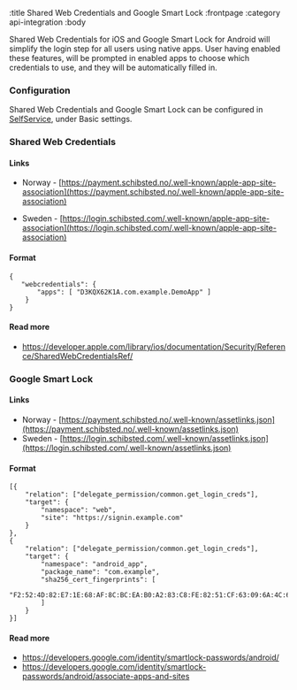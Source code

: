 :title Shared Web Credentials and Google Smart Lock
:frontpage
:category api-integration
:body

Shared Web Credentials for iOS and Google Smart Lock for Android will simplify
the login step for all users using native apps.
User having enabled these features, will be prompted in enabled apps to choose
which credentials to use, and they will be automatically filled in.

### Configuration

Shared Web Credentials and Google Smart Lock can be configured
in [SelfService](/selfservice/access/), under Basic settings.

### Shared Web Credentials

#### Links
* Norway - [https://payment.schibsted.no/.well-known/apple-app-site-association](https://payment.schibsted.no/.well-known/apple-app-site-association)

* Sweden - [https://login.schibsted.com/.well-known/apple-app-site-association](https://login.schibsted.com/.well-known/apple-app-site-association)

#### Format
```
{
   "webcredentials": {
       "apps": [ "D3KQX62K1A.com.example.DemoApp" ]
    }
}
```

#### Read more

* https://developer.apple.com/library/ios/documentation/Security/Reference/SharedWebCredentialsRef/



### Google Smart Lock

#### Links
* Norway - [https://payment.schibsted.no/.well-known/assetlinks.json](https://payment.schibsted.no/.well-known/assetlinks.json)
* Sweden - [https://login.schibsted.com/.well-known/assetlinks.json](https://login.schibsted.com/.well-known/assetlinks.json)

#### Format
```
[{
    "relation": ["delegate_permission/common.get_login_creds"],
    "target": {
        "namespace": "web",
        "site": "https://signin.example.com"
    }
},
{
    "relation": ["delegate_permission/common.get_login_creds"],
    "target": {
        "namespace": "android_app",
        "package_name": "com.example",
        "sha256_cert_fingerprints": [
            "F2:52:4D:82:E7:1E:68:AF:8C:BC:EA:B0:A2:83:C8:FE:82:51:CF:63:09:6A:4C:64:AE:F4:43:27:20:40:D2:4B"
        ]
    }
}]
```

#### Read more

* https://developers.google.com/identity/smartlock-passwords/android/
* https://developers.google.com/identity/smartlock-passwords/android/associate-apps-and-sites